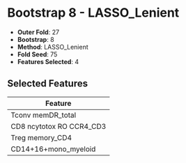 # Bootstrap 8 - LASSO_Lenient

- **Outer Fold**: 27
- **Bootstrap**: 8
- **Method**: LASSO_Lenient
- **Fold Seed**: 75
- **Features Selected**: 4

## Selected Features

| Feature |
|---------|
| Tconv memDR_total |
| CD8 ncytotox RO CCR4_CD3 |
| Treg memory_CD4 |
| CD14+16+mono_myeloid |
